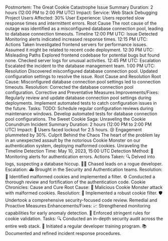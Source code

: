 Postmortem: The Great Cookie Catastrophe
Issue Summary
Duration: 2 hours (12:00 PM to 2:00 PM UTC)
Impact:
Service: Web Stack Debugging Project
Users Affected: 30%
User Experience: Users reported slow response times and intermittent errors.
Root Cause
The root cause of the outage was identified as a misconfigured database connection pool, leading to database connection timeouts.
Timeline
12:00 PM UTC: Issue Detected
Monitoring alerts indicated increased response times.
12:15 PM UTC: Actions Taken
Investigated frontend servers for performance issues.
Assumed it might be related to recent code deployment.
12:30 PM UTC: Misleading Paths
Explored frontend codebase for potential bugs but found none.
Checked server logs for unusual activities.
12:45 PM UTC: Escalation
Escalated the incident to the database management team.
1:00 PM UTC: Resolution
Discovered misconfigured database connection pool.
Updated configuration settings to resolve the issue.
Root Cause and Resolution
Root Cause:
Misconfigured database connection pool settings led to connection timeouts.
Resolution:
Corrected the database connection pool configuration.
Corrective and Preventative Measures
Improvements/Fixes:
Regularly review and update database connection pool settings during deployments.
Implement automated tests to catch configuration issues in the future.
Tasks:
TODO:
Schedule regular configuration reviews during maintenance windows.
Develop automated tests for database connection pool configurations.
The Sweet Cookie Saga: Unraveling the Cookie Conundrum
Incident Summary
Duration:
2 hours (12:00 PM to 2:00 PM UTC)
Impact:
🚫 Users faced lockout for 2.5 hours.
😢 Engagement plummeted by 30%.
Culprit Behind the Chaos
The heart of the problem lay in an unexpected assault by the notorious Cookie Monster on our authentication system, deploying malformed cookies.
Unraveling the Timeline
Detection Time:
May 10, 2023, 15:00 UTC
Detection Method:
🚨 Monitoring alerts for authentication errors.
Actions Taken:
🔍 Delved into logs, suspecting a database hiccup.
🕵️‍♂️ Chased leads on a rogue developer.
Escalation:
🚑 Brought in the Security and Authentication teams.
Resolution:
🍪 Identified malformed cookies and implemented a filter.
⚙️ Conducted a thorough review and fortification of the authentication code.
Cookie Chronicles: Cause and Cure
Root Cause:
🍪 Malicious Cookie Monster attack with malformed cookies.
Resolution:
🍪 Implemented a robust cookie filter.
🛡️ Undertook a comprehensive security-focused code review.
Remedial and Proactive Measures
Enhancements/Fixes:
📈 Strengthened monitoring capabilities for early anomaly detection.
🍪 Enforced stringent rules for cookie validation.
Tasks:
🔍 Conducted an in-depth security audit across the entire web stack.
🔄 Initiated a regular developer training program.
📚 Documented and refined incident response procedures.


